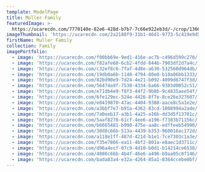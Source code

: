 ```yaml
---
template: ModelPage
title: Muller Family
featuredImage: >-
  https://ucarecdn.com/7770140e-82e6-428d-b7b7-7c66e922eb3d/-/crop/1366x1143/0,358/-/preview/
imageThumbnail: 'https://ucarecdn.com/2a2188f9-31b1-46d1-9773-5c419e9d5cd4/'
firstName: Muller Family
collection: Family
imagePortfolio:
  - image: 'https://ucarecdn.com/f00bb69e-9ed1-416e-ac7b-c496d599c270/'
  - image: 'https://ucarecdn.com/f82afe60-6cb2-4fdd-844b-7903df2d7a4c/'
  - image: 'https://ucarecdn.com/c32ef8c6-7faf-4d8e-a630-532560d964db/'
  - image: 'https://ucarecdn.com/19db0a6b-1148-4794-80e0-b10a06bb1333/'
  - image: 'https://ucarecdn.com/82bd90e9-7d24-4e21-b092-4009d6747f3d/'
  - image: 'https://ucarecdn.com/56474a9f-7530-4334-ba66-9303d0052c51/'
  - image: 'https://ucarecdn.com/e71db4e9-f8f3-44f2-9b8b-9c4835aee54f/'
  - image: 'https://ucarecdn.com/6fe129ec-524e-4426-8f7e-8ce26e327607/'
  - image: 'https://ucarecdn.com/e8419870-47ac-4404-9388-aace8c5a1e2e/'
  - image: 'https://ucarecdn.com/a3bbf7e7-b91a-4362-83cd-1008994a2ade/'
  - image: 'https://ucarecdn.com/7a0eeb17-a3b1-4a25-a16b-dd3d5f13701c/'
  - image: 'https://ucarecdn.com/5aaf8278-61cf-4ee6-a196-f7383b71156c/'
  - image: 'https://ucarecdn.com/b6665481-b990-475e-aa8c-edffeeb54990/'
  - image: 'https://ucarecdn.com/30d8c66b-513a-4439-b353-960016ac172d/'
  - image: 'https://ucarecdn.com/a118e1ff-487d-421d-b1e1-7ce7303c1a3e/'
  - image: 'https://ucarecdn.com/f35e7866-ea11-4bf2-801a-e8aec1d3711c/'
  - image: 'https://ucarecdn.com/d96a4ecf-07c9-4d10-b0d1-b14214ce6538/'
  - image: 'https://ucarecdn.com/4886c66b-4b4f-46e6-a496-b9aa05c8f146/'
  - image: 'https://ucarecdn.com/bada83a4-e32a-4264-85a1-8364ccebe0bf/'
---
```


